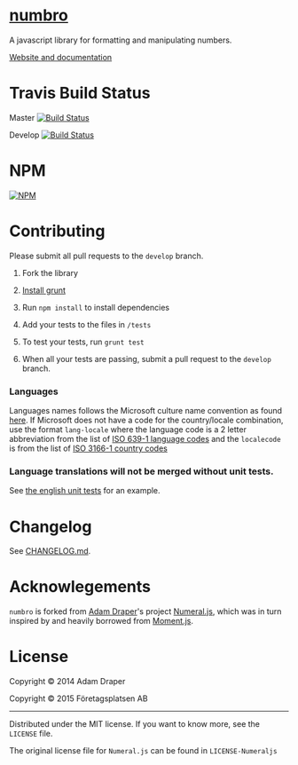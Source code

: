 # [numbro](https://numbrojs.com/)

A javascript library for formatting and manipulating numbers.

[Website and documentation](http://foretagsplatsen.github.io/numbro)


# Travis Build Status

Master [![Build Status](https://travis-ci.org/foretagsplatsen/numbro.svg?branch=master)](https://travis-ci.org/foretagsplatsen/numbro)

Develop [![Build Status](https://travis-ci.org/foretagsplatsen/numbro.svg?branch=develop)](https://travis-ci.org/foretagsplatsen/numbro)

# NPM

[![NPM](https://nodei.co/npm/numbro.png?downloads=true)](https://nodei.co/npm/numbro/)

# Contributing

Please submit all pull requests to the `develop` branch.

1. Fork the library

2. [Install grunt](http://gruntjs.com/getting-started#installing-the-cli)

3. Run `npm install` to install dependencies

4. Add your tests to the files in `/tests`

5. To test your tests, run `grunt test`

6. When all your tests are passing, submit a pull request to the `develop` branch.


### Languages

Languages names follows the Microsoft culture name convention as found
[here](https://msdn.microsoft.com/en-us/library/ee825488.aspx). If Microsoft does not have a code
for the country/locale combination, use the format `lang-locale` where the language code is a 2
letter abbreviation from the list of [ISO 639-1 language
codes](http://en.wikipedia.org/wiki/List_of_ISO_639-1_codes) and the `localecode` is from the list
of [ISO 3166-1 country codes](http://en.wikipedia.org/wiki/ISO_3166-1)

### Language translations will not be merged without unit tests.

See [the english unit tests](https://github.com/foretagsplatsen/numbro/blob/master/tests/languages/en-GB.js) for an example.


# Changelog

See [CHANGELOG.md](CHANGELOG.md).


# Acknowlegements

`numbro` is forked from [Adam Draper](https://github.com/adamwdraper)'s project
[Numeral.js](http://numeraljs.com/), which was in turn inspired by and heavily borrowed from
[Moment.js](http://momentjs.com).


# License

Copyright © 2014 Adam Draper

Copyright © 2015 Företagsplatsen AB

---

Distributed under the MIT license. If you want to know more, see the `LICENSE` file.

The original license file for `Numeral.js` can be found in `LICENSE-Numeraljs`
